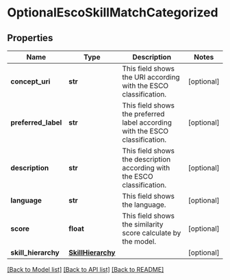# OptionalEscoSkillMatchCategorized


## Properties
Name | Type | Description | Notes
------------ | ------------- | ------------- | -------------
**concept_uri** | **str** | This field shows the URI according with the ESCO classification. | [optional] 
**preferred_label** | **str** | This field shows the preferred label according with the ESCO classification. | [optional] 
**description** | **str** | This field shows the description according with the ESCO classification. | [optional] 
**language** | **str** | This field shows the language. | [optional] 
**score** | **float** | This field shows the similarity score calculate by the model. | [optional] 
**skill_hierarchy** | [**SkillHierarchy**](SkillHierarchy.md) |  | [optional] 

[[Back to Model list]](../README.md#documentation-for-models) [[Back to API list]](../README.md#documentation-for-api-endpoints) [[Back to README]](../README.md)


